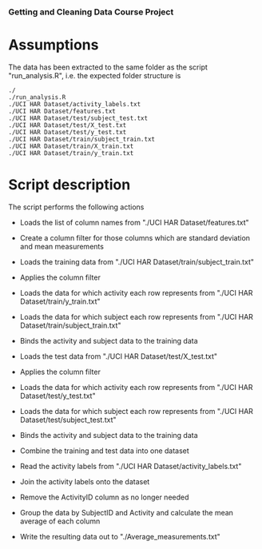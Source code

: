 ### Getting and Cleaning Data Course Project

# Assumptions

The data has been extracted to the same folder as the script "run_analysis.R", i.e. the expected folder structure is

	./
	./run_analysis.R
	./UCI HAR Dataset/activity_labels.txt
	./UCI HAR Dataset/features.txt
	./UCI HAR Dataset/test/subject_test.txt
	./UCI HAR Dataset/test/X_test.txt
	./UCI HAR Dataset/test/y_test.txt
	./UCI HAR Dataset/train/subject_train.txt
	./UCI HAR Dataset/train/X_train.txt
	./UCI HAR Dataset/train/y_train.txt


# Script description

The script performs the following actions

* Loads the list of column names from "./UCI HAR Dataset/features.txt"
* Create a column filter for those columns which are standard deviation and mean measurements

* Loads the training data from "./UCI HAR Dataset/train/subject_train.txt"
* Applies the column filter
* Loads the data for which activity each row represents from "./UCI HAR Dataset/train/y_train.txt"
* Loads the data for which subject each row represents from "./UCI HAR Dataset/train/subject_train.txt"
* Binds the activity and subject data to the training data

* Loads the test data from "./UCI HAR Dataset/test/X_test.txt"
* Applies the column filter
* Loads the data for which activity each row represents from "./UCI HAR Dataset/test/y_test.txt"
* Loads the data for which subject each row represents from "./UCI HAR Dataset/test/subject_test.txt"
* Binds the activity and subject data to the training data

* Combine the training and test data into one dataset
* Read the activity labels from "./UCI HAR Dataset/activity_labels.txt"
* Join the activity labels onto the dataset
* Remove the ActivityID column as no longer needed

* Group the data by SubjectID and Activity and calculate the mean average of each column
* Write the resulting data out to "./Average_measurements.txt"

